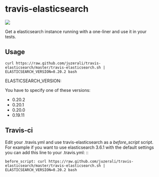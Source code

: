 # travis-elasticsearch


[![](https://secure.travis-ci.org/juzerali/travis-elasticsearch.png)](http://travis-ci.org/#!/juzerali/travis-elasticsearch)

Get a elasticsearch instance running with a one-liner and use it in your tests.


## Usage

```
curl https://raw.github.com/juzerali/travis-elasticsearch/master/travis-elasticsearch.sh | ELASTICSEARCH_VERSION=0.20.2 bash
```

ELASTICSEARCH_VERSION:

You have to specify one of these versions:

- 0.20.2
- 0.20.1
- 0.20.0
- 0.19.11


## Travis-ci

Edit your .travis.yml and use travis-elasticsearch as a *before_script* script. 
For example if you want to use elasticsearch 3.6.1 with the default settings you can add this
line to your .travis.yml: ::

```
before_script: curl https://raw.github.com/juzerali/travis-elasticsearch/master/travis-elasticsearch.sh | ELASTICSEARCH_VERSION=0.20.2 bash
```
